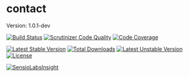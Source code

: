 contact
=======

Version: 1.0.1-dev

[![Build Status](https://travis-ci.org/debranova/contact.svg?branch=develop)](https://travis-ci.org/debranova/contact)
[![Scrutinizer Code Quality](https://scrutinizer-ci.com/g/debranova/contact/badges/quality-score.png?b=develop)](https://scrutinizer-ci.com/g/debranova/contact/?branch=develop)
[![Code Coverage](https://scrutinizer-ci.com/g/debranova/contact/badges/coverage.png?b=develop)](https://scrutinizer-ci.com/g/debranova/contact/?branch=develop)

[![Latest Stable Version](https://poser.pugx.org/debranova/contact/v/stable.svg)](https://packagist.org/packages/debranova/contact) 
[![Total Downloads](https://poser.pugx.org/debranova/contact/downloads.svg)](https://packagist.org/packages/debranova/contact) 
[![Latest Unstable Version](https://poser.pugx.org/debranova/contact/v/unstable.svg)](https://packagist.org/packages/debranova/contact) 
[![License](https://poser.pugx.org/debranova/contact/license.svg)](https://packagist.org/packages/debranova/contact)

[![SensioLabsInsight](https://insight.sensiolabs.com/projects/4a08c232-0b0f-4dc6-b425-a64b4ee972f4/mini.png)](https://insight.sensiolabs.com/projects/4a08c232-0b0f-4dc6-b425-a64b4ee972f4)